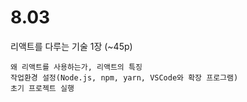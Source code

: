# 8.03

리액트를 다루는 기술 1장 (~45p)
``` 
왜 리액트를 사용하는가, 리액트의 특징 
작업환경 설정(Node.js, npm, yarn, VSCode와 확장 프로그램)
초기 프로젝트 실행
```
